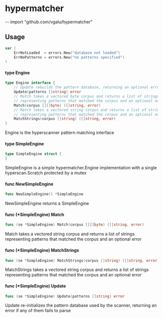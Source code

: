 # hypermatcher
--
    import "github.com/vgalu/hypermatcher"


## Usage

```go
var (
	ErrNotLoaded  = errors.New("database not loaded")
	ErrNoPatterns = errors.New("no patterns specified")
)
```

#### type Engine

```go
type Engine interface {
	// Update rebuilds the pattern database, returning an optional error
	Update(patterns []string) error
	// Match takes a vectored byte corpus and returns a list of strings
	// representing patterns that matched the corpus and an optional error
	Match(corpus [][]byte) ([]string, error)
	// Match takes a vectored string corpus and returns a list of strings
	// representing patterns that matched the corpus and an optional error
	MatchStrings(corpus []string) ([]string, error)
}
```

Engine is the hyperscanner pattern matching interface

#### type SimpleEngine

```go
type SimpleEngine struct {
}
```

SimpleEngine is a simple hypermatcher.Engine implementation with a single
hyperscan.Scratch protected by a mutex

#### func  NewSimpleEngine

```go
func NewSimpleEngine() *SimpleEngine
```
NewSimpleEngine returns a SimpleEngine

#### func (*SimpleEngine) Match

```go
func (se *SimpleEngine) Match(corpus [][]byte) ([]string, error)
```
Match takes a vectored string corpus and returns a list of strings representing
patterns that matched the corpus and an optional error

#### func (*SimpleEngine) MatchStrings

```go
func (se *SimpleEngine) MatchStrings(corpus []string) ([]string, error)
```
MatchStrings takes a vectored string corpus and returns a list of strings
representing patterns that matched the corpus and an optional error

#### func (*SimpleEngine) Update

```go
func (se *SimpleEngine) Update(patterns []string) error
```
Update re-initializes the pattern database used by the scanner, returning an
error if any of them fails to parse
